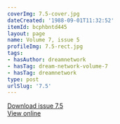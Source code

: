 ```yaml
---
coverImg: 7.5-cover.jpg
dateCreated: '1988-09-01T11:32:52'
itemId: bcphbntd445
layout: page
name: Volume 7, issue 5
profileImg: 7.5-rect.jpg
tags:
- hasAuthor: dreamnetwork
- hasTag: dream-network-volume-7
- hasTag: dreamnetwork
type: post
urlSlug: '7.5'
---
```

<a href="../files/pdfs/Volume_7/7.5-Dream-Network-Bulletin_Volume-7-Number-5.pdf" download="">Download issue 7.5</a><br><a href="../files/pdfs/Volume_7/7.5-Dream-Network-Bulletin_Volume-7-Number-5.pdf">View online</a>